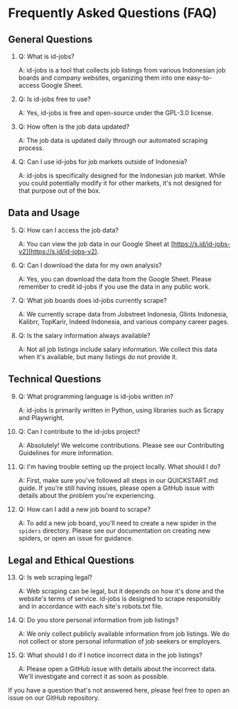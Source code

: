 # Frequently Asked Questions (FAQ)

## General Questions

1. Q: What is id-jobs?

   A: id-jobs is a tool that collects job listings from various Indonesian job boards and company websites, organizing them into one easy-to-access Google Sheet.

2. Q: Is id-jobs free to use?

   A: Yes, id-jobs is free and open-source under the GPL-3.0 license.

3. Q: How often is the job data updated?

   A: The job data is updated daily through our automated scraping process.

4. Q: Can I use id-jobs for job markets outside of Indonesia?

   A: id-jobs is specifically designed for the Indonesian job market. While you could potentially modify it for other markets, it's not designed for that purpose out of the box.

## Data and Usage

5. Q: How can I access the job data?

   A: You can view the job data in our Google Sheet at [https://s.id/id-jobs-v2](https://s.id/id-jobs-v2).

6. Q: Can I download the data for my own analysis?

   A: Yes, you can download the data from the Google Sheet. Please remember to credit id-jobs if you use the data in any public work.

7. Q: What job boards does id-jobs currently scrape?

   A: We currently scrape data from Jobstreet Indonesia, Glints Indonesia, Kalibrr, TopKarir, Indeed Indonesia, and various company career pages.

8. Q: Is the salary information always available?

   A: Not all job listings include salary information. We collect this data when it's available, but many listings do not provide it.

## Technical Questions

9. Q: What programming language is id-jobs written in?

   A: id-jobs is primarily written in Python, using libraries such as Scrapy and Playwright.

10. Q: Can I contribute to the id-jobs project?

    A: Absolutely! We welcome contributions. Please see our Contributing Guidelines for more information.

11. Q: I'm having trouble setting up the project locally. What should I do?

    A: First, make sure you've followed all steps in our QUICKSTART.md guide. If you're still having issues, please open a GitHub issue with details about the problem you're experiencing.

12. Q: How can I add a new job board to scrape?

    A: To add a new job board, you'll need to create a new spider in the `spiders` directory. Please see our documentation on creating new spiders, or open an issue for guidance.

## Legal and Ethical Questions

13. Q: Is web scraping legal?

    A: Web scraping can be legal, but it depends on how it's done and the website's terms of service. id-jobs is designed to scrape responsibly and in accordance with each site's robots.txt file.

14. Q: Do you store personal information from job listings?

    A: We only collect publicly available information from job listings. We do not collect or store personal information of job seekers or employers.

15. Q: What should I do if I notice incorrect data in the job listings?

    A: Please open a GitHub issue with details about the incorrect data. We'll investigate and correct it as soon as possible.

If you have a question that's not answered here, please feel free to open an issue on our GitHub repository.
